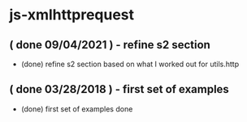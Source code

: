 # js-xmlhttprequest

## ( done 09/04/2021 ) - refine s2 section
* (done) refine s2 section based on what I worked out for utils.http

## ( done 03/28/2018 ) - first set of examples
* (done) first set of examples done